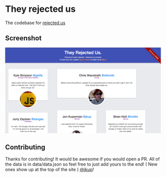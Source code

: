 # They rejected us

The codebase for [rejected.us](http://rejected.us)

## Screenshot

![Rejected.us Screenshot](/public/img/screenshot.png)

## Contributing

Thanks for contributing! It would be awesome if you would open a PR. All of the data is in data/data.json so feel free to just add yours to the end! ( New ones show up at the top of the site ) [@jkup](https://twitter.com/jkup)!
